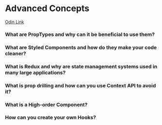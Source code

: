 # Advanced Concepts

[Odin Link](https://www.theodinproject.com/lessons/node-path-javascript-advanced-concepts)

### What are PropTypes and why can it be beneficial to use them?

### What are Styled Components and how do they make your code cleaner?

### What is Redux and why are state management systems used in many large applications?

### What is prop drilling and how can you use Context API to avoid it?

### What is a High-order Component?

### How can you create your own Hooks?
